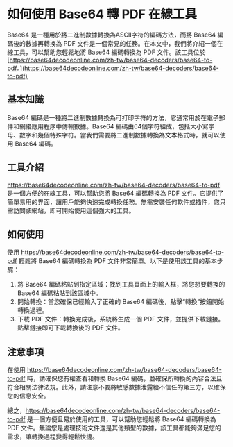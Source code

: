 如何使用 Base64 轉 PDF 在線工具
======================

Base64 是一種用於將二進制數據轉換為ASCII字符的編碼方法，而將 Base64 編碼後的數據再轉換為 PDF 文件是一個常見的任務。在本文中，我們將介紹一個在線工具，可以幫助您輕鬆地將 Base64 編碼轉換為 PDF 文件。該工具位於 [https://base64decodeonline.com/zh-tw/base64-decoders/base64-to-pdf。](https://base64decodeonline.com/zh-tw/base64-decoders/base64-to-pdf)

基本知識
----

Base64 編碼是一種將二進制數據轉換為可打印字符的方法，它通常用於在電子郵件和網絡應用程序中傳輸數據。Base64 編碼由64個字符組成，包括大小寫字母、數字和幾個特殊字符。當我們需要將二進制數據轉換為文本格式時，就可以使用 Base64 編碼。

工具介紹
----

<https://base64decodeonline.com/zh-tw/base64-decoders/base64-to-pdf> 是一個方便的在線工具，可以幫助您將 Base64 編碼轉換為 PDF 文件。它提供了簡單易用的界面，讓用戶能夠快速完成轉換任務。無需安裝任何軟件或插件，您只需訪問該網站，即可開始使用這個強大的工具。

如何使用
----

使用 <https://base64decodeonline.com/zh-tw/base64-decoders/base64-to-pdf> 輕鬆將 Base64 編碼轉換為 PDF 文件非常簡單。以下是使用該工具的基本步驟：

1. 將 Base64 編碼粘貼到指定區域：找到工具頁面上的輸入框，將您想要轉換的 Base64 編碼粘貼到該區域中。
2. 開始轉換：當您確保已經輸入了正確的 Base64 編碼後，點擊“轉換”按鈕開始轉換過程。
3. 下載 PDF 文件：轉換完成後，系統將生成一個 PDF 文件，並提供下載鏈接。點擊鏈接即可下載轉換後的 PDF 文件。

注意事項
----

在使用 <https://base64decodeonline.com/zh-tw/base64-decoders/base64-to-pdf> 時，請確保您有權查看和轉換 Base64 編碼，並確保所轉換的內容合法且符合相關法律法規。此外，請注意不要將敏感數據泄露給不信任的第三方，以確保您的信息安全。

總之，<https://base64decodeonline.com/zh-tw/base64-decoders/base64-to-pdf> 是一個方便且易於使用的工具，可以幫助您輕鬆將 Base64 編碼轉換為 PDF 文件。無論您是處理技術文件還是其他類型的數據，該工具都能夠滿足您的需求，讓轉換過程變得輕鬆快捷。